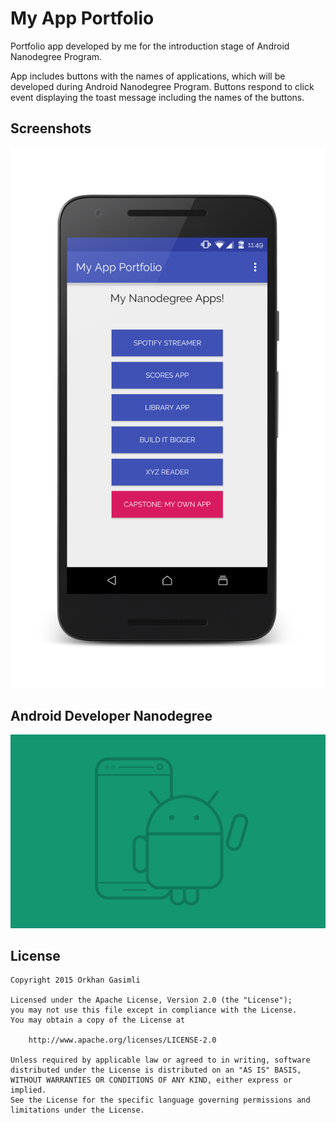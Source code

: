 # My App Portfolio
Portfolio app developed by me for the introduction stage of Android Nanodegree Program.

App includes buttons with the names of applications, which will be developed during Android Nanodegree Program. Buttons respond to click event displaying the toast message including the names of the buttons.

## Screenshots

![screen](screenshots/main_phone.png)

## Android Developer Nanodegree
[![udacity][1]][2]

[1]: screenshots/nanodegree.png
[2]: https://www.udacity.com/course/android-developer-nanodegree--nd801

## License

    Copyright 2015 Orkhan Gasimli

    Licensed under the Apache License, Version 2.0 (the "License");
    you may not use this file except in compliance with the License.
    You may obtain a copy of the License at

        http://www.apache.org/licenses/LICENSE-2.0

    Unless required by applicable law or agreed to in writing, software
    distributed under the License is distributed on an "AS IS" BASIS,
    WITHOUT WARRANTIES OR CONDITIONS OF ANY KIND, either express or implied.
    See the License for the specific language governing permissions and
    limitations under the License.